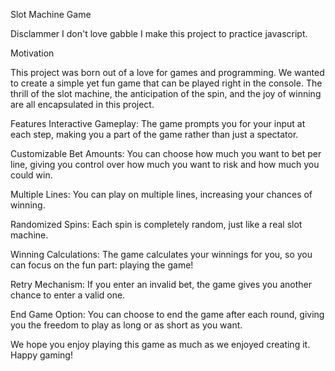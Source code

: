 Slot Machine Game

Disclammer 
I don't love gabble
I make this project to practice javascript.

Motivation

This project was born out of a love for games and programming. We wanted to create a simple yet fun game that can be played right in the console. The thrill of the slot machine, the anticipation of the spin, and the joy of winning are all encapsulated in this project. 

Features
Interactive Gameplay: The game prompts you for your input at each step, making you a part of the game rather than just a spectator.

Customizable Bet Amounts: You can choose how much you want to bet per line, giving you control over how much you want to risk and how much you could win.

Multiple Lines: You can play on multiple lines, increasing your chances of winning.

Randomized Spins: Each spin is completely random, just like a real slot machine.

Winning Calculations: The game calculates your winnings for you, so you can focus on the fun part: playing the game!

Retry Mechanism: If you enter an invalid bet, the game gives you another chance to enter a valid one.

End Game Option: You can choose to end the game after each round, giving you the freedom to play as long or as short as you want.

We hope you enjoy playing this game as much as we enjoyed creating it. Happy gaming!